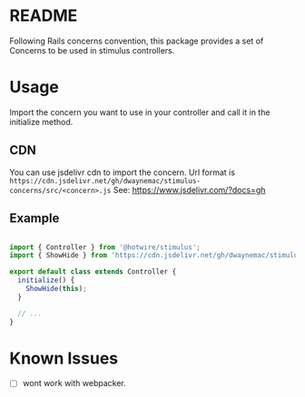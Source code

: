 # README
Following Rails concerns convention, this package provides a set of
Concerns to be used in stimulus controllers.

# Usage

Import the concern you want to use in your controller and call it in the initialize method.

## CDN
You can use jsdelivr cdn to import the concern.
Url format is `https://cdn.jsdelivr.net/gh/dwaynemac/stimulus-concerns/src/<concern>.js`
See: https://www.jsdelivr.com/?docs=gh

## Example
```js

import { Controller } from '@hotwire/stimulus';
import { ShowHide } from 'https://cdn.jsdelivr.net/gh/dwaynemac/stimulus-concerns@0.1/src/showHide.min.js';

export default class extends Controller {
  initialize() {
    ShowHide(this);
  }

  // ...
}

```

# Known Issues
- [ ] wont work with webpacker.
